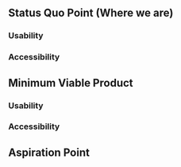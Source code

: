 ## Status Quo Point (Where we are)

### Usability

### Accessibility

## Minimum Viable Product

### Usability

### Accessibility

## Aspiration Point

